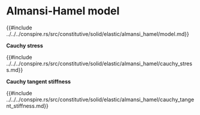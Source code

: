 # Almansi-Hamel model

{{#include ../../../conspire.rs/src/constitutive/solid/elastic/almansi_hamel/model.md}}

**Cauchy stress**

{{#include ../../../conspire.rs/src/constitutive/solid/elastic/almansi_hamel/cauchy_stress.md}}

**Cauchy tangent stiffness**

{{#include ../../../conspire.rs/src/constitutive/solid/elastic/almansi_hamel/cauchy_tangent_stiffness.md}}
